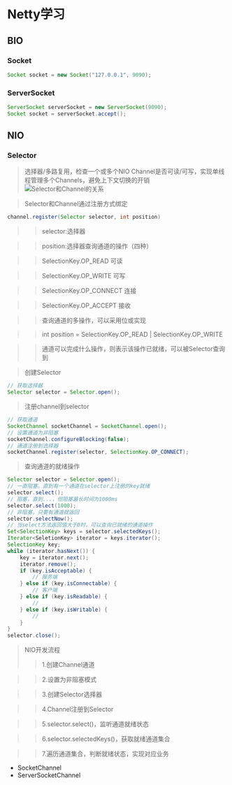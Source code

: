 # Netty学习
## BIO
### Socket
```java
Socket socket = new Socket("127.0.0.1", 9090);
```
### ServerSocket
```java
ServerSocket serverSocket = new ServerSocket(9090);
Socket socket = serverSocket.accept();
```
## NIO
### Selector
> 选择器/多路复用，检查一个或多个NIO Channel是否可读/可写，实现单线程管理多个Channels，避免上下文切换的开销
![Selector和Channel的关系](https://p3-juejin.byteimg.com/tos-cn-i-k3u1fbpfcp/d50b863d656d45dc8d0b2f343e9bafdc~tplv-k3u1fbpfcp-zoom-in-crop-mark:4536:0:0:0.awebp)

> Selector和Channel通过注册方式绑定
```java
channel.register(Selector selector, int position)
```
>> selector:选择器

>> position:选择器查询通道的操作（四种）

>> SelectionKey.OP_READ    可读

>> SelectionKey.OP_WRITE   可写

>> SelectionKey.OP_CONNECT 连接

>> SelectionKey.OP_ACCEPT  接收

>> 查询通道的多操作，可以采用位或实现

>> int position = SelectionKey.OP_READ | SelectionKey.OP_WRITE

>> 通道可以完成什么操作，则表示该操作已就绪，可以被Selector查询到

> 创建Selector
```java
// 获取选择器
Selector selector = Selector.open();
```
> 注册channel到selector
```java
// 获取通道
SocketChannel socketChannel = SocketChannel.open();
// 设置通道为非阻塞
socketChannel.configureBlocking(false);
// 通道注册到选择器
socketChannel.register(selector, SelectionKey.OP_CONNECT);
```

> 查询通道的就绪操作
```java
Selector selector = Selector.open();
// 一直阻塞，直到有一个通道在selector上注册的key就绪
selector.select();
// 阻塞，直到...，但阻塞最长时间为1000ms
selector.select(1000);
// 非阻塞，只要有通道就返回
selector.selectNow();
// 当select方法返回值大于0时，可以查询已就绪的通道操作
Set<SelectionKey> keys = selector.selectedKeys();
Iterator<SeletionKey> iterator = keys.iterator();
SelectionKey key;
while (iterator.hasNext()) {
    key = iterator.next();
    iterator.remove();
    if (key.isAcceptable) {
        // 服务端
    } else if (key.isConnectable) {
        // 客户端
    } else if (key.isReadable) {
        //
    } else if (key.isWritable) {
        //
    }
}
selector.close();
```
> NIO开发流程
>> 1.创建Channel通道

>> 2.设置为非阻塞模式

>> 3.创建Selector选择器

>> 4.Channel注册到Selector

>> 5.selector.select()，监听通道就绪状态

>> 6.selector.selectedKeys()，获取就绪通道集合

>> 7.遍历通道集合，判断就绪状态，实现对应业务

- SocketChannel
- ServerSocketChannel